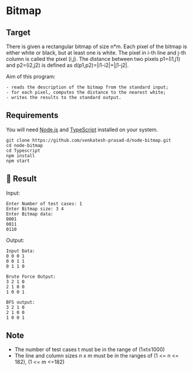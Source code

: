 # Bitmap 

## Target

There is given a rectangular bitmap of size n*m. Each pixel of the bitmap is either white or
black, but at least one is white. The pixel in i-th line and j-th column is called the pixel (i,j). The
distance between two pixels p1=(i1,j1) and p2=(i2,j2) is defined as d(p1,p2)=|i1-i2|+|j1-j2|.

Aim of this program:

    - reads the description of the bitmap from the standard input;
    - for each pixel, computes the distance to the nearest white;
    - writes the results to the standard output.

##  Requirements

You will need [Node.js](https://nodejs.org) and [TypeScript](https://www.typescriptlang.org) installed on your system.

```
git clone https://github.com/venkatesh-prasad-d/node-bitmap.git
cd node-bitmap
cd Typescript
npm install
npm start
```


## 🎉 Result


Input:

```shell
Enter Number of test cases: 1
Enter Bitmap size: 3 4
Enter Bitmap data: 
0001
0011
0110
```

Output:

```shell
Input Data:
0 0 0 1
0 0 1 1
0 1 1 0

Brute Force Output:
3 2 1 0
2 1 0 0
1 0 0 1

BFS output:
3 2 1 0
2 1 0 0
1 0 0 1
```

## Note

- The number of test cases t must be in the range of (1≤t≤1000)
- The line and column sizes n x m must be in the ranges of (1 <= n <= 182), (1 <= m <=182)
